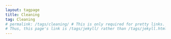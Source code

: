 ```yaml
---
layout: tagpage
title: Cleaning
tag: Cleaning
# permalink: /tags/cleaning/ # This is only required for pretty links.
# Thus, this page's link is /tags/jekyll/ rather than /tags/jekyll.html
---
```

